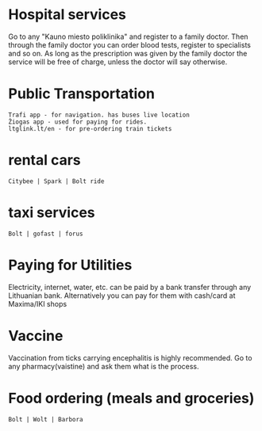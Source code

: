 
# Hospital services

Go to any "Kauno miesto poliklinika" and register to a family doctor.
Then through the family doctor you can order blood tests, register to specialists and so on.
As long as the prescription was given by the family doctor the service will be free of charge, unless the doctor will say otherwise.

# Public Transportation 

```text
Trafi app - for navigation. has buses live location
Žiogas app - used for paying for rides. 
ltglink.lt/en - for pre-ordering train tickets
```

# rental cars

`Citybee | Spark | Bolt ride`

# taxi services

`Bolt | gofast | forus`


# Paying for Utilities

Electricity, internet, water, etc. can be paid by a bank transfer through any Lithuanian bank. Alternatively you can pay for them with cash/card at Maxima/IKI shops

# Vaccine 

Vaccination from ticks carrying encephalitis is highly recommended. Go to any pharmacy(vaistine) and ask them what is the process.

# Food ordering (meals and groceries)

`Bolt | Wolt | Barbora`

